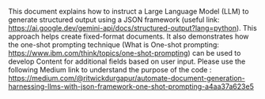 This document explains how to instruct a Large Language Model (LLM) to generate structured output using a JSON framework (useful link: https://ai.google.dev/gemini-api/docs/structured-output?lang=python). 
This approach helps create fixed-format documents.
It also demonstrates how the one-shot prompting technique (What is One-shot prompting: https://www.ibm.com/think/topics/one-shot-prompting) can be used to develop Content for additional fields based on user input.
Please use the following Medium link to understand the purpose of the code : https://medium.com/@ritwickdurgapur/automate-document-generation-harnessing-llms-with-json-framework-one-shot-prompting-a4aa37a623e5
